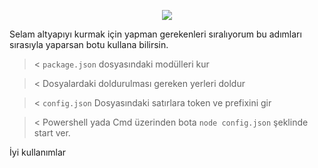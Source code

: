 <p align="center">
  <a href="https://discord.com/users/460121944881233920" target"blank_"><img src="https://img.shields.io/badge/discord%20-7289DA.svg?&style=for-the-badge&logo=discord&logoColor=white"></a>

Selam altyapıyı kurmak için yapman gerekenleri sıralıyorum bu adımları sırasıyla yaparsan botu kullana bilirsin.


>< ```package.json``` dosyasındaki modülleri kur

>< Dosyalardaki doldurulması gereken yerleri doldur

>< ```config.json``` Dosyasındaki satırlara token ve prefixini gir

>< Powershell yada Cmd üzerinden bota ```node config.json``` şeklinde start ver.


İyi kullanımlar
